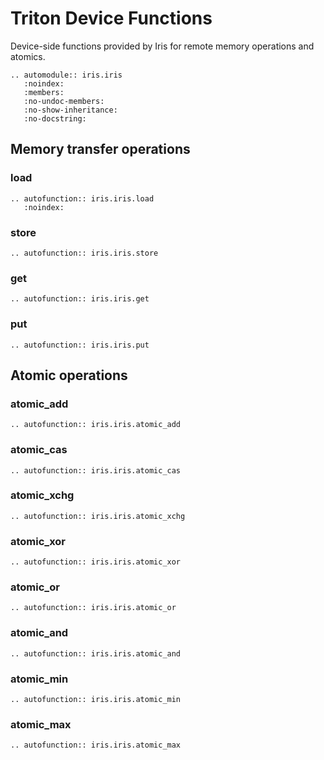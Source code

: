 # Triton Device Functions

Device-side functions provided by Iris for remote memory operations and atomics.

```{eval-rst}
.. automodule:: iris.iris
   :noindex:
   :members:
   :no-undoc-members:
   :no-show-inheritance:
   :no-docstring:
```

## Memory transfer operations

### load
```{eval-rst}
.. autofunction:: iris.iris.load
   :noindex:
```

### store
```{eval-rst}
.. autofunction:: iris.iris.store
```

### get
```{eval-rst}
.. autofunction:: iris.iris.get
```

### put
```{eval-rst}
.. autofunction:: iris.iris.put
```

## Atomic operations

### atomic_add
```{eval-rst}
.. autofunction:: iris.iris.atomic_add
```

### atomic_cas
```{eval-rst}
.. autofunction:: iris.iris.atomic_cas
```

### atomic_xchg
```{eval-rst}
.. autofunction:: iris.iris.atomic_xchg
```

### atomic_xor
```{eval-rst}
.. autofunction:: iris.iris.atomic_xor
```

### atomic_or
```{eval-rst}
.. autofunction:: iris.iris.atomic_or
```

### atomic_and
```{eval-rst}
.. autofunction:: iris.iris.atomic_and
```

### atomic_min
```{eval-rst}
.. autofunction:: iris.iris.atomic_min
```

### atomic_max
```{eval-rst}
.. autofunction:: iris.iris.atomic_max
```


